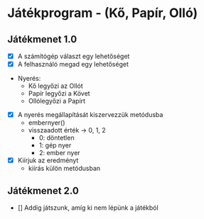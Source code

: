 # Játékprogram - (Kő, Papír, Olló)

## Játékmenet 1.0
- [x] A számítógép választ egy lehetőséget
- [x] A felhasználó megad egy lehetőséget
- Nyerés:
	- Kő legyőzi az Ollót
	- Papír legyőzi a Követ
	- Ollólegyőzi a Papírt
- [x] A nyerés megállapítását kiszervezzük metódusba
    - embernyer()
    - visszaadott érték -> 0, 1, 2
      - 0: döntetlen
      - 1: gép nyer
      - 2: ember nyer
- [x] Kiírjuk az eredményt
    - kiírás külön metódusban

## Játékmenet 2.0
- [] Addig játszunk, amíg ki nem lépünk a játékból